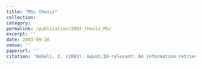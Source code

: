 ```yaml
---
title: "MSc thesis"
collection: 
category: 
permalink: /publication/2003_thesis_MSc
excerpt: ''
date: 2003-09-30
venue: ''
paperurl: ''
citation: 'Nobeli, I. (2003). &quot;IR-relevant: An information retrieval toolkit.&quot; <i>MSc thesis; Birkbeck</i>.'
---
```

